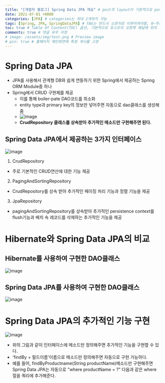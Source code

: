 ```yaml
---
title: "[개발자 블로그] Spring Data JPA 개요" # post의 layout이 기본적으로 post로 설정되어있어서 Front Matter에 따로 layout변수를 만들어 주지 않아도 됨
date: 2021-07-01 +0800
categories: [JPA] # categories는 최대 2개까지 가능
tags: [Spring, JPA, SpringDataJPA] # TAG는 반드시 소문자로 이루어져야함, 0~무한개까지 지정 가능
toc: true # Table Of Content(TOC) 옵션, 기본적으로 포스트의 오른쪽 패널에 위치
comments: true # 댓글 유무 지정
# image: /assets/img/test.png # Preview image
# pin: true # 홈페이지 메인화면에 특정 게시물 고정
---
```


# Spring Data JPA
- JPA를 사용해서 관계형 DB와 쉽게 연동하기 위한 Spring에서 제공하는 Spring ORM Module중 하나
- Spring에서 CRUD 구현체를 제공
    - 이를 통해 boiler-pate DAO코드를 최소화
    - entity type과 primary key의 정보만 넣어주면 자동으로 dao클래스를 생성해줌<br>
    - ![image](https://user-images.githubusercontent.com/44339530/113396805-1422aa80-93d7-11eb-90bf-2f4b5c5d9afb.png)<br>
    - <b>CrudRepository 클래스를 상속받아 추가적인 메소드만 구현해주면 된다.</b>


## Spring Data JPA에서 제공하는 3가지 인터페이스
![image](https://user-images.githubusercontent.com/44339530/113397665-5f898880-93d8-11eb-8bf1-ba4f76f6d28c.png)<br>

1) CrudRepository
- 주로 기본적인 CRUD연산에 대한 기능 제공

2) PagingAndSortingRepository
- CrudRepository를 상속 받아 추가적인 페이징 처리 기능과 정렬 기능을 제공

3) JpaRepository
- pagingAndSortingRepository를 상속받아 추가적인 persistence context를 flush기능과 배치 속 레코드를 삭제하는 추가적인 기능을 제공

# Hibernate와 Spring Data JPA의 비교

## Hibernate를 사용하여 구현한 DAO클래스
![image](https://user-images.githubusercontent.com/44339530/113397802-96f83500-93d8-11eb-871d-97e98a127d85.png)

## Spring Data JPA를 사용하여 구현한 DAO클래스
![image](https://user-images.githubusercontent.com/44339530/113397817-9e1f4300-93d8-11eb-8286-dad43f949324.png)

# Spring Data JPA의 추가적인 기능 구현
![image](https://user-images.githubusercontent.com/44339530/113398084-ff471680-93d8-11eb-8b12-dfc095850119.png)<br>
- 위의 그림과 같이 인터페이스에 메소드만 정의해주면 추가적인 기능을 구현할 수 있다.
- 'findBy + 필드이름'이름으로 메소드만 정의해주면 자동으로 구현 가능하다.
- 예를 들어, findByProductname(String productName)메소드만 구현해주면 Spring Data JPA는 자동으로 "where productName = ?" 다음과 같은 where절을 쿼리에 추가해준다.